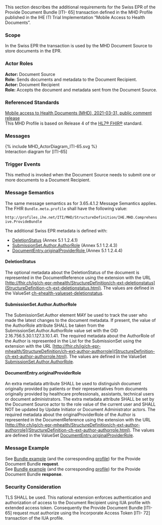 This section describes the additional requirements for the Swiss EPR of the Provide Document Bundle [ITI-
65] transaction defined in the MHD Profile published in the IHE ITI Trial Implementation “Mobile Access to
Health Documents”.

### Scope

In the Swiss EPR the transaction is used by the MHD Document Source to store documents in the EPR.

### Actor Roles

**Actor:** Document Source  
**Role:** Sends documents and metadata to the Document Recipient.  
**Actor:** Document Recipient  
**Role:** Accepts the document and metadata sent from the Document Source.  

### Referenced Standards

[Mobile access to Health Documents (MHD), 2021-03-31, public comment release](https://profiles.ihe.net/ITI/MHD/4.0.0-comment/)  
This MHD Profile is based on Release 4 of the [HL7® FHIR®](https://www.hl7.org/fhir/index.html) standard.

### Messages

<div>{% include MHD_ActorDiagram_ITI-65.svg %}</div>
<div><figcaption>Interaction diagram for [ITI-65]</figcaption></div>  

### Trigger Events

This method is invoked when the Document Source needs to submit one or more documents to a Document
Recipient.

### Message Semantics
The same message semantics as for 3.65.4.1.2 Message Semantics applies. The FHIR `Bundle.meta.profile` shall have the following value:   

`http://profiles.ihe.net/ITI/MHD/StructureDefinition/IHE.MHD.Comprehensive.ProvideBundle`

The additional Swiss EPR metadata is defined with:

* [DeletionStatus](#deletionstatus) (Annex 5.1 1.2.4.1)
* [SubmissionSet.Author.AuthorRole](#submissionsetauthorauthorrole) (Annex 5.1 1.2.4.3)
* [DocumentEntry.originalProviderRole ](#documentEntryoriginalproviderrole) (Annex 5.1 1.2.4.4)

#### DeletionStatus   
The optional metadata about the DeletionStatus of the document is represented in the DocumentReference using the extension with the URL [http://fhir.ch/ig/ch-epr-mhealth/StructureDefinition/ch-ext-deletionstatus](StructureDefinition-ch-ext-deletionstatus.html). The values are defined in the ValueSet [ch-ehealth-valueset-deletionstatus](ValueSet-ch-ehealth-valueset-deletionstatus.html).
#### SubmissionSet.Author.AuthorRole   
The SubmissionSet.Author element MAY be used to track the user who made the latest changes to the document metadata. If present, the value of the AuthorRole attribute SHALL be taken from the SubmissionSet.Author.AuthorRole value set with the OID 2.16.756.5.30.1.127.3.10.1.41. The required metadata about the AuthorRole of the Author is represented in the List for the SubmissionSet using the extension with the URL [http://fhir.ch/ig/ch-epr-mhealth/StructureDefinition/ch-ext-author-authorrole](StructureDefinition-ch-ext-author-authorrole.html). The values are defined in the ValueSet [SubmissionSet.Author.AuthorRole](http://fhir.ch/ig/ch-epr-term/ValueSet/SubmissionSet.Author.AuthorRole).

#### DocumentEntry.originalProviderRole   
An extra metadata attribute SHALL be used to distinguish document originally provided by patients or their representatives from documents originally provided by healthcare professionals, assistants, technical users or document administrators. The extra metadata attribute SHALL be set by the Document Source actor to the role value of the current user and SHALL NOT be updated by Update Initiator or Document Administrator actors. The required metadata about the originalProviderRole of the Author is represented in the DocumentReference using the extension with the URL [http://fhir.ch/ig/ch-epr-mhealth/StructureDefinition/ch-ext-author-authorrole](StructureDefinition-ch-ext-author-authorrole.html). The values are defined in the ValueSet [DocumentEntry.originalProviderRole](http://fhir.ch/ig/ch-epr-term/ValueSet/DocumentEntry.originalProviderRole).


### Message Example

See [Bundle example](Bundle-2-7-BundleProvideDocument.html) (and the corresponding [profile](StructureDefinition-ch-mhd-providedocumentbundle-comprehensive.html)) for the Provide Document Bundle **request**.   
See [Bundle example](Bundle-2-7-BundleProvideDocument-Response.html) (and the corresponding [profile](StructureDefinition-ch-mhd-providedocumentbundle-comprehensive-response.html)) for the Provide Document Bundle **response**.

### Security Consideration

TLS SHALL be used. This national extension enforces authentication and authorization of access to the
Document Recipient using IUA profile with extended access token. Consequently
the Provide Document Bundle [ITI-65] request must authorize using the Incorporate Access Token [ITI-
72] transaction of the IUA profile.